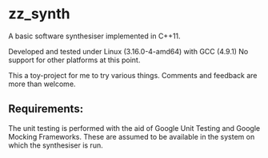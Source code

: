 zz_synth
========

A basic software synthesiser implemented in C++11. 

Developed and tested under Linux (3.16.0-4-amd64) with GCC (4.9.1) No support for other platforms at this point.

This a toy-project for me to try various things. Comments and feedback are more than welcome. 

Requirements:
-------------
The unit testing is performed with the aid of Google Unit Testing and Google Mocking Frameworks. These are assumed to be available in the system on which the synthesiser is run.
